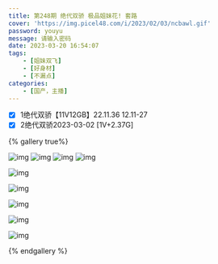 ```yaml
---
title: 第248期 绝代双骄 极品姐妹花! 套路
cover: 'https://img.picel48.com/i/2023/02/03/ncbawl.gif'
password: youyu
message: 请输入密码
date: 2023-03-20 16:54:07
tags:
	- [姐妹双飞]
	- [好身材]
	- [不漏点]
categories:
	- [国产，主播]
---
```


- [x] 1绝代双骄【11V12GB】22.11.36 12.11-27 
- [x] 2绝代双骄2023-03-02 [1V+2.37G]

{% gallery true%}

 ![img](https://cdn.elsbpic.com/attachfile/Fid_287/287_1636282_e6409cf24c000e3.jpeg)  ![img](https://cdn.elsbpic.com/attachfile/Fid_287/287_1636282_c9d145c48c2af7b.jpeg)  ![img](https://cdn.elsbpic.com/attachfile/Fid_287/287_1636282_42e4e101c40f223.jpeg) ![img](https://9sx.net/images/2023/03/05/0fa65287616b5b3b9915a71d88777574.jpg)

![img](https://9sx.net/images/2023/03/05/6947bf06e299b0673caaad3fb43cfd1a.jpg)

![img](https://9sx.net/images/2023/03/05/456948e5a1710e73a6d0a9370c6d5742.jpg)

![img](https://9sx.net/images/2023/03/05/12d26f9a78431a2682a75d282c57b37c.jpg)

![img](https://9sx.net/images/2023/03/05/ba2e143f45e0bcae8229c627824a86ad.jpg)

![img](https://9sx.net/images/2023/03/05/27b42ed8321d6d010ce4b121d677d7cf.jpg)

{% endgallery %}